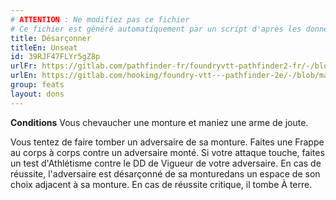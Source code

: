 ```yaml
---
# ATTENTION : Ne modifiez pas ce fichier
# Ce fichier est généré automatiquement par un script d'après les données du module Foundry VTT officiel et de sa traduction
title: Désarçonner
titleEn: Unseat
id: 39RJF47FLYr5gZ8p
urlFr: https://gitlab.com/pathfinder-fr/foundryvtt-pathfinder2-fr/-/blob/master/data/feats/39RJF47FLYr5gZ8p.htm
urlEn: https://gitlab.com/hooking/foundry-vtt---pathfinder-2e/-/blob/master/packs/data/feats.db/unseat.json
group: feats
layout: dons
---
```

**Conditions** Vous chevaucher une monture et maniez une arme de joute.

Vous tentez de faire tomber un adversaire de sa monture. Faites une <a class="entity-link" data-pack="pf2e.actionspf2e" data-id="VjxZFuUXrCU94MWR" draggable="true">Frappe</a> au corps à corps contre un adversaire monté. Si votre attaque touche, faites un test d'Athlétisme contre le DD de Vigueur de votre adversaire. En cas de réussite, l'adversaire est désarçonné de sa monturedans un espace de son choix adjacent à sa monture. En cas de réussite critique, il tombe <a class="entity-link" data-pack="pf2e.conditionitems" data-id="j91X7x0XSomq8d60" draggable="true"><i class="fas fa-book-open"></i>À terre</a>.


